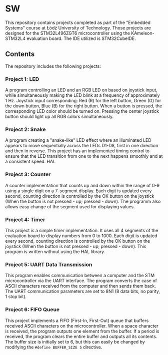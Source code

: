 # SW

This repository contains projects completed as part of the "Embedded Systems" course at Łódź University of Technology. Those projects are designed for the STM32L496ZGT6 microcontroller using the KAmeleon-STM32L4 evaluation board. The IDE utilized is STM32CubeIDE.

## Contents

The repository includes the following projects:

### Project 1: LED 

A program controlling an LED and an RGB LED on based on joystick input, while simultaneously making the LED blink at a frequency of approximately 1 Hz. Joystick input corresponding: Red (R) for the left button, Green (G) for the down button, Blue (B) for the right button. When a button is pressed, the corresponding LED color should be turned on. Pressing the center joystick button should light up all RGB colors simultaneously.



### Project 2: Snake

A program creating a "snake-like" LED effect where an illuminated LED appears to move sequentially across the LEDs D1-D8, first in one direction and then in reverse. This project has an implemented timing control to ensure that the LED transition from one to the next happens smoothly and at a consistent speed. HAL 



### Project 3: Counter

A counter implementation that counts up and down within the range of 0-9 using a single digit on a 7-segment display. Each digit is updated every second, counting direction is controlled by the OK button on the joystick (When the button is not pressed - up; pressed - down). The programm also allows easy change of the segment used for displaying values.


### Project 4: Timer

This project is a simple timer implementation. It uses all 4 segments of the evaluation board to display numbers from 0 to 1000.  Each digit is updated every second, counting direction is controlled by the OK button on the joystick (When the button is not pressed - up; pressed - down). This program is written without using the HAL library.


### Project 5: UART Data Transmission

This program enables communication between a computer and the STM microcontroller via the UART interface. The program converts the case of ASCII characters received from the computer and then sends them back. The UART communication parameters are set to 8N1 (8 data bits, no parity, 1 stop bit).

### Project 6: FIFO Queue

This project implements a FIFO (First-In, First-Out) queue that buffers received ASCII characters on the microcontroller. When a space character is received, the program outputs one element from the buffer. If a period is received, the program clears the entire buffer and outputs all its contents. The buffer size is initially set to 6, but this can easily be changed by modifying the ` #define BUFFER_SIZE 5 ` directive.
